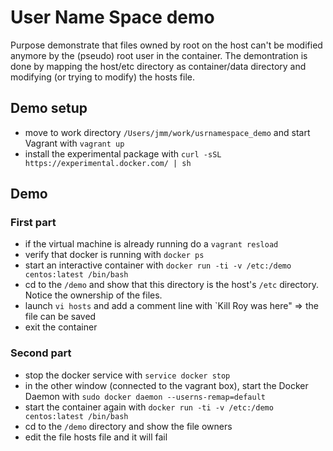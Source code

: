# User Name Space demo
Purpose demonstrate that files owned by root on the host can't be modified anymore by the (pseudo) root user in the container.
The demontration is done by mapping the host/etc directory as container/data directory and modifying (or trying to modify) the hosts file.

## Demo setup
* move to work directory `/Users/jmm/work/usrnamespace_demo` and start Vagrant with `vagrant up` 
* install the experimental package with `curl -sSL https://experimental.docker.com/ | sh`

## Demo 
### First part
* if the virtual machine is already running do a `vagrant resload`
* verify that docker is running with `docker ps` 
* start an interactive container with `docker run -ti -v /etc:/demo centos:latest /bin/bash` 
* cd to the `/demo`  and show that this directory is the host's `/etc` directory. Notice the ownership of the files.
* launch `vi hosts` and add a comment line with `Kill Roy was here" => the file can be saved
* exit the container


### Second part
* stop the docker service with `service docker stop`
* in the other window (connected to the vagrant box), start the Docker Daemon with `sudo docker daemon --userns-remap=default`
* start the container again with `docker run -ti -v /etc:/demo centos:latest /bin/bash`
* cd to the `/demo` directory and show the file owners
* edit the file hosts file and it will fail
